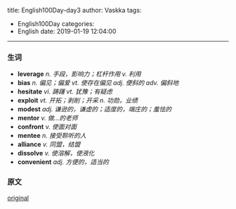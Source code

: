 title: English100Day-day3
author: Vaskka
tags:
  - English100Day
categories:
  - English
date: 2019-01-19 12:04:00
---
### 生词
+ **leverage** *n. 手段，影响力；杠杆作用 v. 利用*
+ **bias** *n. 偏见；偏爱 vt. 使存在偏见 adj. 便斜的 adv. 偏斜地*
+ **hesitate** *vi. 踌躇 vt. 犹豫；有疑虑*
+ **exploit** *vt. 开拓；剥削；开采 n. 功勋，业绩*
+ **modest** *adj. 谦逊的，谦虚的；适度的，端庄的；羞怯的*
+ **mentor** *v. 做...的老师*
+ **confront** *v. 使面对面*
+ **mentee** *n. 接受聆听的人*
+ **alliance** *v. 同盟，结盟*
+ **dissolve** *v. 使溶解，使液化*
+ **convenient** *adj. 方便的，适当的*

### 原文

[original](https://www.fastcompany.com/90277129/the-hidden-networking-gap-between-men-and-women)
